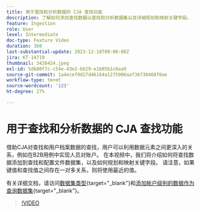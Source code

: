 ```yaml
---
title: 用于查找和分析数据的 CJA 查找功能
description: 了解如何添加查找数据以查找和分析数据集以及详细规划和映射关键字段。
feature: Ingestion
role: User
level: Intermediate
doc-type: Feature Video
duration: 360
last-substantial-update: 2023-12-18T00:00:00Z
jira: KT-14719
thumbnail: 3426424.jpeg
exl-id: 5db80f7c-c54e-43e2-b629-e1b05b1c0aa9
source-git-commit: 1a4ecef0d27d46164a1275906aaf36730468f0ae
workflow-type: tm+mt
source-wordcount: '123'
ht-degree: 27%

---
```


# 用于查找和分析数据的 CJA 查找功能

借助CJA对查找和用户档案数据的查找，用户可以利用数据元素之间更深入的关系，例如在B2B用例中实现人员对账户。  在本视频中，我们将介绍如何将查找数据添加到查找和配置文件数据集，以及如何规划和映射关键字段。  请注意，如果键值和查找值之间存在一对多关系，则将使用最近的值。

有关详细文档，请访问[数据集类型](https://experienceleague.adobe.com/docs/analytics-platform/using/cja-connections/create-connection.html?lang=zh-Hans#dataset-types){target="_blank"}和[添加帐户级别的数据作为查询数据集](https://experienceleague.adobe.com/docs/analytics-platform/using/cja-usecases/b2b/b2b.html?lang=zh-Hans){target="_blank"}。

>[!VIDEO](https://video.tv.adobe.com/v/3426424/?learn=on)
